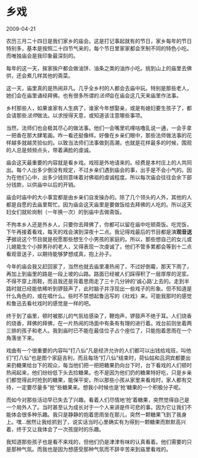# 乡戏

2009-04-21

农历三月二十四日是我们家乡的庙会。这是打记事起就有的节日，家乡每年的节日特别多，基本是按照二十四节气来的，每个节日里家家都会烹制不同的特色小吃。而唯独庙会是我印象最深刻的。

每年的这一天，挨家挨户都会做油饼、油条之类的油炸小吃。挑到山上的庙里去佛供，还会煮几样其他的斋菜。

这一天，庙里真的是热闹非凡。几乎全乡村的人都会去庙中玩。特别是那些老人，她们会在庙里诵经拜佛。也有很多所谓的*法师*会在庙会这几天来庙里作法事。

乡村那些人，如果谁家有人生病了，谁家今年想娶亲，或是有媳妇要生孩子了，都会请那些*法师*做法。以求授得天意，或知道该注意哪些事项。

当然，法师们也会极其尽心的做法事。他们一会嘴里叽哩咕噜乱说一通，一会手拿一把香在那大肆笔画。咋一看还挺像样。好像在乡亲们眼中，那些法师做法事的花样越多就越灵验似的。以致当法师们法事做到高潮，也就是花样最多的时候，围观的人总是频频点头，带着满脸的虔诚。

庙会这天最重要的内容就是看乡戏。戏班是外地请来的。经费是本村庄上的人共同出。每个人出多少倒没有规定，不过乡亲们遇到庙会的事，出手是不会小气的。因为在他们心中，出多少钱则意味着对佛祖的虔诚程度。所以每次庙会往往会余下部分钱款，以供庙中以后的开销。

庙会时庙中的大小事宜都是由乡亲们自发操办的。除了几个领头的人外，其他的人都是自愿的去庙里帮忙。因为庙会这天庙里是要做饭给去拜佛的人吃的。所以这天妇女们就轮岗制（一年换一次）的到庙中去做斋饭。

不拘本乡人还是外乡人，只要你去拜佛了，你都可以留在庙中吃顿斋饭。吃完饭，下午再接着看戏，每天的戏会演到深夜十二点。我记得戏最后的节目都是演**观音送子**据说这个节目就是祝愿那些想生个小男孩的家庭的。所以，那些想自己的女儿或儿媳能生个小胖男孙的老人，又得表现一次虔诚了，他们不管多累都会等到十二点看观音送子，以期待能够梦想成真，抱上孙子。

今年的庙会我又赶回家了，当然也就去庙里凑热闹了，不过好倒霉，那天下雨了，再加上到庙里的路是一段上坡的山路。路面已经被人们踩得积了一层厚厚的泥浆。不得不穿上雨鞋，而且我还是背着思雨走了三十几分钟的‘诚心路‘上去的。走到半路时就已经能依稀听到锣鼓声了，此时脑子并浮现出一些戏子的形象。但不知道是什么角色的，或在唱什么。些时不禁想起鲁迅写的《社戏》来。可能我那时的感觉和鲁迅去看社戏时的感觉是一样的吧。

终于到了庙里，顿时被那儿的气氛给感染了，鞭炮声，锣鼓声不绝于耳。人们烧香的烧香，拜佛的拜佛，在一片热闹的场面中有条有有理的进行着。戏台前则坐着两三排的孩子和老人。我到庙时已不能在最佳位子占个座位了，只能抱着思雨在一个角落坐下来。

戏曲有一个很重要的内容叫“打八仙”凡是经济允许的人们都可以出钱给戏班，叫他们“打八仙”也是图个家庭吉利，而且每场“打八仙”结束时，荷仙姑和吕洞宾都要出来扔糖果给台下的观众，每当他们把一把把糖果扔向台下时，台下看戏的人们顿时热闹起来，他们纷纷低下头去捡糖果。也不是因为他们扔的糖果特好吃，只是乡亲们都觉得此时抢到的糖果，能保平安。所以那些小孩从家里来看戏时，家人都有交待，一定要尽量多“抢”些糖果来。想我小时候也是‘抢’糖果的一个积极分子呢。

而如今对那些活动早已失去了兴趣。看着人们尽情地‘抢’着糖果，突然觉得自己是一个局外人了。当时甚至认为成长对于一个人来讲是件可悲的事。因为它让我们不能体会很多种乐趣。我只是静静的抱着思雨坐在那儿，突然一颗糖果飞到了我身上。嘿…居然让我给抓到了，说实话当时心里确实有为得到一颗糖果而默默高兴着，终于又让我体会了一次孩提时的乐趣。

我知道那些孩子也是看不来戏的，但他们仍是津津有味的认真看着。他们需要的只是那种气氛。而我也是因为想感受那种气氛而不辞辛苦来到庙里看戏的。
